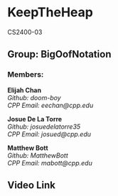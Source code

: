 # KeepTheHeap
CS2400-03

## Group: BigOofNotation

### Members:
**Elijah Chan**  
_Github: doom-boy_  
_CPP Email: eechan@cpp.edu_ 


**Josue De La Torre**  
_Github: josuedelatorre35_  
_CPP Email: josued@cpp.edu_  


**Matthew Bott**  
_Github: MatthewBott_  
_CPP Email: mabott@cpp.edu_ 


## Video Link

